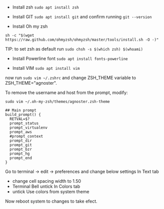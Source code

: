 * Install zsh `sudo apt install zsh`

* Install GIT `sudo apt install git` and confirm running `git --version`

* Install Oh my zsh

`sh -c "$(wget https://raw.github.com/ohmyzsh/ohmyzsh/master/tools/install.sh -O -)"`

TIP: to set zsh as default run `sudo chsh -s $(which zsh) $(whoami)`

* Install Powerline font `sudo apt install fonts-powerline`

* Install VIM `sudo apt install vim`

now run `sudo vim ~/.zshrc` and change ZSH_THEME variable to ZSH_THEME="agnoster".

To remove the username and host from the prompt, modify:

`sudo vim ~/.oh-my-zsh/themes/agnoster.zsh-theme`
```
## Main prompt
build_prompt() {
  RETVAL=$?
  prompt_status
  prompt_virtualenv
  prompt_aws
  #prompt_context
  prompt_dir
  prompt_git
  prompt_bzr
  prompt_hg
  prompt_end
}
```
Go to terminal -> edit -> preferences  and change below settings 
In Text tab
- change cell spacing width to 1.50
- Terminal Bell untick 
In Colors tab
- untick Use colors from system theme

Now reboot system to changes to take efect.
